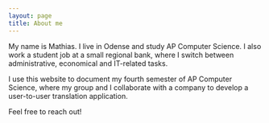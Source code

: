 ```yaml
---
layout: page
title: About me
---
```


My name is Mathias. I live in Odense and study AP Computer Science. I also work a student job at a small regional bank, where I switch between administrative, economical and IT-related tasks.

I use this website to document my fourth semester of AP Computer Science, where my group and I collaborate with a company to develop a user-to-user translation application.

Feel free to reach out!
